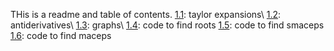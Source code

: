 THis is a readme and table of contents. 
[1.1](https://jaredcl1994.gihub.io/math4610/homework1/): taylor expansions\\
[1.2](https://jaredcl1994.gihub.io/math4610/homework1/): antiderivatives\\
[1.3](https://jaredcl1994.gihub.io/math4610/homework1/): graphs\\
[1.4](https://jaredcl1994.gihub.io/math4610/softwaremanual/roots.cpp): code to find roots
[1.5](https://jaredcl1994.gihub.io/math4610/softwaremanual/smaceps.cpp): code to find smaceps
[1.6](https://jaredcl1994.gihub.io/math4610/softwaremanual/maceps.cpp): code to find maceps
